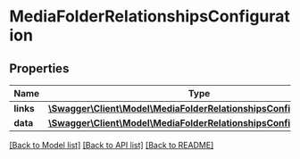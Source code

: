 # MediaFolderRelationshipsConfiguration

## Properties
Name | Type | Description | Notes
------------ | ------------- | ------------- | -------------
**links** | [**\Swagger\Client\Model\MediaFolderRelationshipsConfigurationLinks**](MediaFolderRelationshipsConfigurationLinks.md) |  | [optional] 
**data** | [**\Swagger\Client\Model\MediaFolderRelationshipsConfigurationData**](MediaFolderRelationshipsConfigurationData.md) |  | [optional] 

[[Back to Model list]](../../README.md#documentation-for-models) [[Back to API list]](../../README.md#documentation-for-api-endpoints) [[Back to README]](../../README.md)

